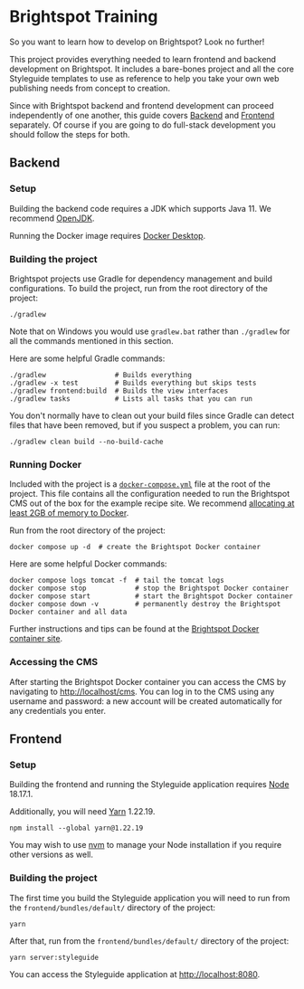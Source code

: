# Brightspot Training

So you want to learn how to develop on Brightspot? Look no further!

This project provides everything needed
to learn frontend and backend development on Brightspot.
It includes a bare-bones project and all the core Styleguide templates
to use as reference to help you take your own web publishing needs from concept to creation.

Since with Brightspot backend and frontend development can proceed independently of one another,
this guide covers [Backend](#backend) and [Frontend](#frontend) separately.
Of course if you are going to do full-stack development you should follow the steps for both.


## Backend

### Setup

Building the backend code requires a JDK which supports Java 11.
We recommend [OpenJDK](https://adoptium.net/releases.html?variant=openjdk11&jvmVariant=hotspot&package=jdk).

Running the Docker image requires [Docker Desktop](https://www.docker.com/products/docker-desktop).

### Building the project

Brightspot projects use Gradle for dependency management and build configurations.
To build the project, run from the root directory of the project:
```console
./gradlew
```

Note that on Windows you would use `gradlew.bat` rather than `./gradlew` for all the commands mentioned in this section.

Here are some helpful Gradle commands:
```console
./gradlew                 # Builds everything
./gradlew -x test         # Builds everything but skips tests
./gradlew frontend:build  # Builds the view interfaces
./gradlew tasks           # Lists all tasks that you can run
```

You don't normally have to clean out your build files since Gradle can detect files that have been removed,
but if you suspect a problem, you can run:
```console
./gradlew clean build --no-build-cache
```

### Running Docker

Included with the project is a [`docker-compose.yml`](docker-compose.yml) file at the root of the project.
This file contains all the configuration needed to run the Brightspot CMS out of the box for the example recipe site.
We recommend [allocating at least 2GB of memory to Docker](https://docs.docker.com/desktop/settings-and-maintenance/settings/#advanced).

Run from the root directory of the project:
```console
docker compose up -d  # create the Brightspot Docker container
```

Here are some helpful Docker commands:
```console
docker compose logs tomcat -f  # tail the tomcat logs
docker compose stop            # stop the Brightspot Docker container
docker compose start           # start the Brightspot Docker container
docker compose down -v         # permanently destroy the Brightspot Docker container and all data
```

Further instructions and tips can be found at the [Brightspot Docker container site](https://hub.docker.com/r/brightspot/tomcat).

### Accessing the CMS

After starting the Brightspot Docker container you can access the CMS by navigating to <http://localhost/cms>.
You can log in to the CMS using any username and password:
a new account will be created automatically for any credentials you enter.


## Frontend

### Setup

Building the frontend and running the Styleguide application requires
[Node](https://nodejs.org/en/) 18.17.1.

Additionally, you will need [Yarn](https://yarnpkg.com/) 1.22.19.
```
npm install --global yarn@1.22.19
```

You may wish to use [nvm](https://github.com/nvm-sh/nvm) to manage your Node installation
if you require other versions as well.

### Building the project

The first time you build the Styleguide application you will need to run from the
`frontend/bundles/default/` directory of the project:
```console
yarn
```

After that, run from the `frontend/bundles/default/` directory of the project:
```console
yarn server:styleguide
```

You can access the Styleguide application at <http://localhost:8080>.
